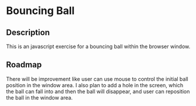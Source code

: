 # Bouncing Ball

## Description 
This is an javascript exercise for a bouncing ball within the browser window.

## Roadmap
There will be improvement like user can use mouse to control the initial ball position in the window area. I also plan to add a hole in the screen, which the ball can fall into and then the ball will disappear, and user can reposition the ball in the window area.

